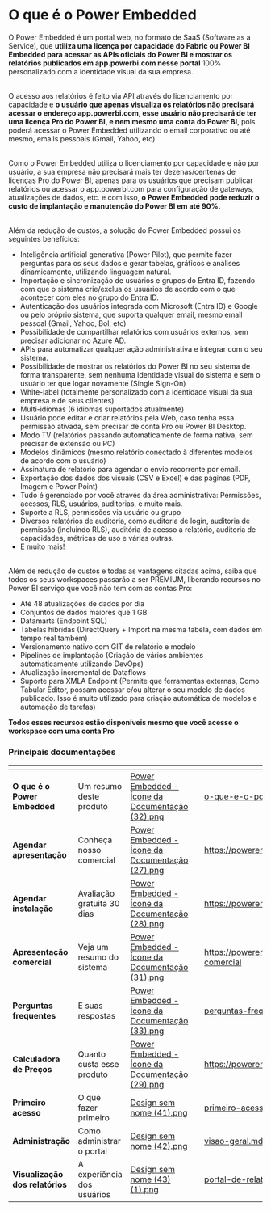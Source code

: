 # O que é o Power Embedded

O Power Embedded é um portal web, no formato de SaaS (Software as a Service), que **utiliza uma licença por capacidade do Fabric ou Power BI Embedded para acessar as APIs oficiais do Power BI e mostrar os relatórios publicados em app.powerbi.com nesse portal** 100% personalizado com a identidade visual da sua empresa.

\
O acesso aos relatórios é feito via API através do licenciamento por capacidade e **o usuário que apenas visualiza os relatórios não precisará acessar o endereço app.powerbi.com, esse usuário não precisará de ter uma licença Pro do Power BI, e nem mesmo uma conta do Power BI**, pois poderá acessar o Power Embedded utilizando o email corporativo ou até mesmo, emails pessoais (Gmail, Yahoo, etc).

\
Como o Power Embedded utiliza o licenciamento por capacidade e não por usuário, a sua empresa não precisará mais ter dezenas/centenas de licenças Pro do Power BI, apenas para os usuários que precisam publicar relatórios ou acessar o app.powerbi.com para configuração de gateways, atualizações de dados, etc. e com isso, **o Power Embedded pode reduzir o custo de implantação e manutenção do Power BI em até 90%.**

\
Além da redução de custos, a solução do Power Embedded possui os seguintes benefícios:

* Inteligência artificial generativa (Power Pilot), que permite fazer perguntas para os seus dados e gerar tabelas, gráficos e análises dinamicamente, utilizando linguagem natural.
* Importação e sincronização de usuários e grupos do Entra ID, fazendo com que o sistema crie/exclua os usuários de acordo com o que acontecer com eles no grupo do Entra ID.
* Autenticação dos usuários integrada com Microsoft (Entra ID) e Google ou pelo próprio sistema, que suporta qualquer email, mesmo email pessoal (Gmail, Yahoo, Bol, etc)
* Possibilidade de compartilhar relatórios com usuários externos, sem precisar adicionar no Azure AD.
* APIs para automatizar qualquer ação administrativa e integrar com o seu sistema.
* Possibilidade de mostrar os relatórios do Power BI no seu sistema de forma transparente, sem nenhuma identidade visual do sistema e sem o usuário ter que logar novamente (Single Sign-On)
* White-label (totalmente personalizado com a identidade visual da sua empresa e de seus clientes)
* Multi-idiomas (6 idiomas suportados atualmente)
* Usuário pode editar e criar relatórios pela Web, caso tenha essa permissão ativada, sem precisar de conta Pro ou Power BI Desktop.
* Modo TV (relatórios passando automaticamente de forma nativa, sem precisar de extensão ou PC)
* Modelos dinâmicos (mesmo relatório conectado à diferentes modelos de acordo com o usuário)
* Assinatura de relatório para agendar o envio recorrente por email.
* Exportação dos dados dos visuais (CSV e Excel) e das páginas (PDF, Imagem e Power Point)
* Tudo é gerenciado por você através da área administrativa: Permissões, acessos, RLS, usuários, auditorias, e muito mais.
* Suporte a RLS, permissões via usuário ou grupo
* Diversos relatórios de auditoria, como auditoria de login, auditoria de permissão (incluindo RLS), auditória de acesso a relatório, auditoria de capacidades, métricas de uso e várias outras.
* E muito mais!

\
Além de redução de custos e todas as vantagens citadas acima, saiba que todos os seus workspaces passarão a ser PREMIUM, liberando recursos no Power BI serviço que você não tem com as contas Pro:

* Até 48 atualizações de dados por dia
* Conjuntos de dados maiores que 1 GB
* Datamarts (Endpoint SQL)
* Tabelas híbridas (DirectQuery + Import na mesma tabela, com dados em tempo real também)
* Versionamento nativo com GIT de relatório e modelo
* Pipelines de implantação (Criação de vários ambientes automaticamente utilizando DevOps)
* Atualização incremental de Dataflows
* Suporte para XMLA Endpoint (Permite que ferramentas externas, Como Tabular Editor, possam acessar e/ou alterar o seu modelo de dados publicado. Isso é muito utilizado para criação automática de modelos e automação de tarefas)

**Todos esses recursos estão disponíveis mesmo que você acesse o workspace com uma conta Pro**



### Principais documentações

<table data-view="cards"><thead><tr><th></th><th></th><th data-hidden data-card-cover data-type="files"></th><th data-hidden></th><th data-hidden data-card-target data-type="content-ref"></th></tr></thead><tbody><tr><td><strong>O que é o Power Embedded</strong></td><td>Um resumo deste produto</td><td><a href="../.gitbook/assets/Power Embedded - Ícone da Documentação (32).png">Power Embedded - Ícone da Documentação (32).png</a></td><td></td><td><a href="o-que-e-o-power-embedded.md">o-que-e-o-power-embedded.md</a></td></tr><tr><td><strong>Agendar apresentação</strong></td><td>Conheça nosso comercial</td><td><a href="../.gitbook/assets/Power Embedded - Ícone da Documentação (27).png">Power Embedded - Ícone da Documentação (27).png</a></td><td></td><td><a href="https://powerembedded.com.br/apresentacao">https://powerembedded.com.br/apresentacao</a></td></tr><tr><td><strong>Agendar instalação</strong></td><td>Avaliação gratuita 30 dias</td><td><a href="../.gitbook/assets/Power Embedded - Ícone da Documentação (28).png">Power Embedded - Ícone da Documentação (28).png</a></td><td></td><td><a href="https://powerembedded.com.br/instalacao">https://powerembedded.com.br/instalacao</a></td></tr><tr><td><strong>Apresentação comercial</strong></td><td>Veja um resumo do sistema</td><td><a href="../.gitbook/assets/Power Embedded - Ícone da Documentação (31).png">Power Embedded - Ícone da Documentação (31).png</a></td><td></td><td><a href="https://powerembedded.com.br/apresentacao-comercial">https://powerembedded.com.br/apresentacao-comercial</a></td></tr><tr><td><strong>Perguntas frequentes</strong></td><td>E suas respostas</td><td><a href="../.gitbook/assets/Power Embedded - Ícone da Documentação (33).png">Power Embedded - Ícone da Documentação (33).png</a></td><td></td><td><a href="../perguntas-frequentes/">perguntas-frequentes</a></td></tr><tr><td><strong>Calculadora de Preços</strong></td><td>Quanto custa esse produto</td><td><a href="../.gitbook/assets/Power Embedded - Ícone da Documentação (29).png">Power Embedded - Ícone da Documentação (29).png</a></td><td></td><td><a href="https://powerembedded.com.br/calculadora">https://powerembedded.com.br/calculadora</a></td></tr><tr><td><strong>Primeiro acesso</strong></td><td>O que fazer primeiro</td><td><a href="../.gitbook/assets/Design sem nome (41).png">Design sem nome (41).png</a></td><td></td><td><a href="../portal-de-administracao/primeiro-acesso.md">primeiro-acesso.md</a></td></tr><tr><td><strong>Administração</strong></td><td>Como administrar o portal</td><td><a href="../.gitbook/assets/Design sem nome (42).png">Design sem nome (42).png</a></td><td></td><td><a href="../portal-de-administracao/visao-geral.md">visao-geral.md</a></td></tr><tr><td><strong>Visualização dos relatórios</strong></td><td>A experiência dos usuários</td><td><a href="../.gitbook/assets/Design sem nome (43) (1).png">Design sem nome (43) (1).png</a></td><td></td><td><a href="../portal-de-relatorios/portal-de-relatorios/">portal-de-relatorios</a></td></tr></tbody></table>

